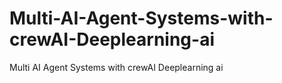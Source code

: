 # Multi-AI-Agent-Systems-with-crewAI-Deeplearning-ai
Multi AI Agent Systems with crewAI Deeplearning ai
